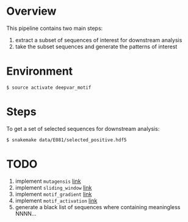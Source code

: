 # Overview

This pipeline contains two main steps:
1. extract a subset of sequences of interest for downstream analysis
2. take the subset sequences and generate the patterns of interest

# Environment

```
$ source activate deepvar_motif
```

# Steps

To get a set of selected sequences for downstream analysis:
```
$ snakemake data/E081/selected_positive.hdf5
```

# TODO

1. implement `mutagensis` [link](modules/seq2pattern/_mutagensis.snakemake)
2. implement `sliding_window` [link](modules/seq2pattern/_sliding_window.snakemake)
3. implement `motif_gradient` [link](modules/seq2pattern/_motif_gradient.snakemake)
4. implement `motif_activation` [link](modules/seq2pattern/_motif_activation.snakemake)
5. generate a black list of sequences where containing meaningless NNNN...
